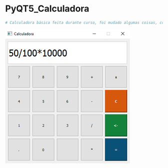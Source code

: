 # PyQT5_Calculadora

```sh
# Calculadora básica feita durante curso, foi mudado algumas coisas, comparado a calculadora  windows
```

![Calculadora](Calculadora_PyQT5.PNG) 
